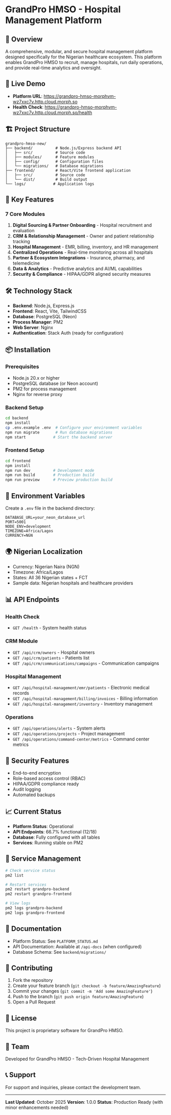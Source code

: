 # GrandPro HMSO - Hospital Management Platform

## 🏥 Overview
A comprehensive, modular, and secure hospital management platform designed specifically for the Nigerian healthcare ecosystem. This platform enables GrandPro HMSO to recruit, manage hospitals, run daily operations, and provide real-time analytics and oversight.

## 🚀 Live Demo
- **Platform URL**: https://grandpro-hmso-morphvm-wz7xxc7v.http.cloud.morph.so
- **Health Check**: https://grandpro-hmso-morphvm-wz7xxc7v.http.cloud.morph.so/health

## 🏗️ Project Structure
```
grandpro-hmso-new/
├── backend/          # Node.js/Express backend API
│   ├── src/          # Source code
│   ├── modules/      # Feature modules
│   ├── config/       # Configuration files
│   └── migrations/   # Database migrations
├── frontend/         # React/Vite frontend application
│   ├── src/          # Source code
│   └── dist/         # Build output
└── logs/            # Application logs
```

## 🎯 Key Features

### 7 Core Modules
1. **Digital Sourcing & Partner Onboarding** - Hospital recruitment and evaluation
2. **CRM & Relationship Management** - Owner and patient relationship tracking
3. **Hospital Management** - EMR, billing, inventory, and HR management
4. **Centralized Operations** - Real-time monitoring across all hospitals
5. **Partner & Ecosystem Integrations** - Insurance, pharmacy, and telemedicine
6. **Data & Analytics** - Predictive analytics and AI/ML capabilities
7. **Security & Compliance** - HIPAA/GDPR aligned security measures

## 🛠️ Technology Stack
- **Backend**: Node.js, Express.js
- **Frontend**: React, Vite, TailwindCSS
- **Database**: PostgreSQL (Neon)
- **Process Manager**: PM2
- **Web Server**: Nginx
- **Authentication**: Stack Auth (ready for configuration)

## 📦 Installation

### Prerequisites
- Node.js 20.x or higher
- PostgreSQL database (or Neon account)
- PM2 for process management
- Nginx for reverse proxy

### Backend Setup
```bash
cd backend
npm install
cp .env.example .env  # Configure your environment variables
npm run migrate       # Run database migrations
npm start            # Start the backend server
```

### Frontend Setup
```bash
cd frontend
npm install
npm run dev          # Development mode
npm run build        # Production build
npm run preview      # Preview production build
```

## 🔧 Environment Variables
Create a `.env` file in the backend directory:
```env
DATABASE_URL=your_neon_database_url
PORT=5001
NODE_ENV=development
TIMEZONE=Africa/Lagos
CURRENCY=NGN
```

## 🌍 Nigerian Localization
- Currency: Nigerian Naira (NGN)
- Timezone: Africa/Lagos
- States: All 36 Nigerian states + FCT
- Sample data: Nigerian hospitals and healthcare providers

## 📊 API Endpoints

### Health Check
- `GET /health` - System health status

### CRM Module
- `GET /api/crm/owners` - Hospital owners
- `GET /api/crm/patients` - Patients list
- `GET /api/crm/communications/campaigns` - Communication campaigns

### Hospital Management
- `GET /api/hospital-management/emr/patients` - Electronic medical records
- `GET /api/hospital-management/billing/invoices` - Billing information
- `GET /api/hospital-management/inventory` - Inventory management

### Operations
- `GET /api/operations/alerts` - System alerts
- `GET /api/operations/projects` - Project management
- `GET /api/operations/command-center/metrics` - Command center metrics

## 🔐 Security Features
- End-to-end encryption
- Role-based access control (RBAC)
- HIPAA/GDPR compliance ready
- Audit logging
- Automated backups

## 📈 Current Status
- **Platform Status**: Operational
- **API Endpoints**: 66.7% functional (12/18)
- **Database**: Fully configured with all tables
- **Services**: Running stable on PM2

## 🚦 Service Management
```bash
# Check service status
pm2 list

# Restart services
pm2 restart grandpro-backend
pm2 restart grandpro-frontend

# View logs
pm2 logs grandpro-backend
pm2 logs grandpro-frontend
```

## 📝 Documentation
- Platform Status: See `PLATFORM_STATUS.md`
- API Documentation: Available at `/api-docs` (when configured)
- Database Schema: See `backend/migrations/`

## 🤝 Contributing
1. Fork the repository
2. Create your feature branch (`git checkout -b feature/AmazingFeature`)
3. Commit your changes (`git commit -m 'Add some AmazingFeature'`)
4. Push to the branch (`git push origin feature/AmazingFeature`)
5. Open a Pull Request

## 📄 License
This project is proprietary software for GrandPro HMSO.

## 👥 Team
Developed for GrandPro HMSO - Tech-Driven Hospital Management

## 📞 Support
For support and inquiries, please contact the development team.

---
**Last Updated**: October 2025
**Version**: 1.0.0
**Status**: Production Ready (with minor enhancements needed)
